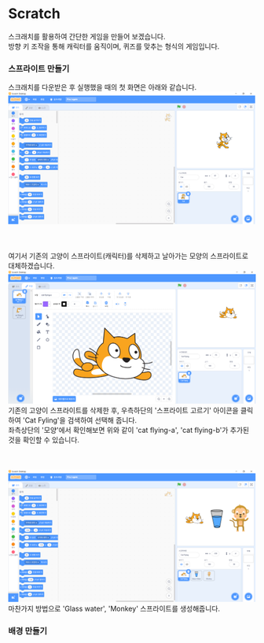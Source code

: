 # Scratch

스크래치를 활용하여 간단한 게임을 만들어 보겠습니다.  
방향 키 조작을 통해 캐릭터를 움직이며, 퀴즈를 맞추는 형식의 게임입니다.  

### 스프라이트 만들기
스크래치를 다운받은 후 실행했을 때의 첫 화면은 아래와 같습니다.
![scr1](./images/1.png)
<br><br/>
<br><br/>
여기서 기존의 고양이 스프라이트(캐릭터)를 삭제하고 날아가는 모양의 스프라이트로 대체하겠습니다.
![scr2](./images/2.png)
기존의 고양이 스프라이트를 삭제한 후, 우측하단의 '스프라이트 고르기' 아이콘을 클릭하여 'Cat Fyling'을 검색하여 선택해 줍니다.   
좌측상단의 '모양'에서 확인해보면 위와 같이 'cat flying-a', 'cat flying-b'가 추가된 것을 확인할 수 있습니다.
<br><br/>
<br><br/>
![scr3](./images/3.png)
마찬가지 방법으로 'Glass water', 'Monkey' 스프라이트를 생성해줍니다.

### 배경 만들기
